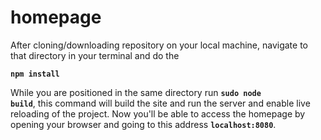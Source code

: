 # homepage

After cloning/downloading repository on your local machine, navigate to that directory in your terminal and do the

<code><b>npm install</b></code>

While you are positioned in the same directory run <code><b>sudo node build</b></code>, this command will build the site
and run the server and enable live reloading of the project. Now you'll be able to access the homepage by opening
your browser and going to this address
<code><b>localhost:8080</b></code>.
